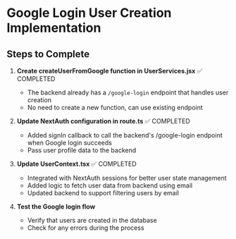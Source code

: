 # Google Login User Creation Implementation

## Steps to Complete

1. **Create createUserFromGoogle function in UserServices.jsx** ✅ COMPLETED
   - The backend already has a `/google-login` endpoint that handles user creation
   - No need to create a new function, can use existing endpoint

2. **Update NextAuth configuration in route.ts** ✅ COMPLETED
   - Added signIn callback to call the backend's /google-login endpoint when Google login succeeds
   - Pass user profile data to the backend

3. **Update UserContext.tsx** ✅ COMPLETED
   - Integrated with NextAuth sessions for better user state management
   - Added logic to fetch user data from backend using email
   - Updated backend to support filtering users by email

4. **Test the Google login flow**
   - Verify that users are created in the database
   - Check for any errors during the process
